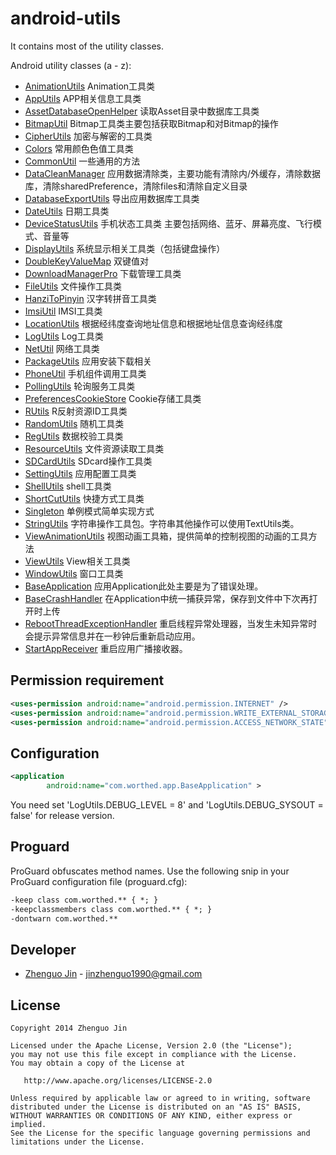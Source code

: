 android-utils
=============

  It contains most of the utility classes. 
  
Android utility classes (a - z):

 * [AnimationUtils][1] Animation工具类
 * [AppUtils][2] APP相关信息工具类
 * [AssetDatabaseOpenHelper][3] 读取Asset目录中数据库工具类
 * [BitmapUtil][4] Bitmap工具类主要包括获取Bitmap和对Bitmap的操作
 * [CipherUtils][5] 加密与解密的工具类
 * [Colors][6] 常用颜色色值工具类
 * [CommonUtil][7] 一些通用的方法
 * [DataCleanManager][8] 应用数据清除类，主要功能有清除内/外缓存，清除数据库，清除sharedPreference，清除files和清除自定义目录
 * [DatabaseExportUtils][9] 导出应用数据库工具类
 * [DateUtils][10] 日期工具类
 * [DeviceStatusUtils][11] 手机状态工具类 主要包括网络、蓝牙、屏幕亮度、飞行模式、音量等
 * [DisplayUtils][13] 系统显示相关工具类（包括键盘操作）
 * [DoubleKeyValueMap][14] 双键值对
 * [DownloadManagerPro][15] 下载管理工具类
 * [FileUtils][16] 文件操作工具类
 * [HanziToPinyin][17] 汉字转拼音工具类
 * [ImsiUtil][18] IMSI工具类
 * [LocationUtils][19] 根据经纬度查询地址信息和根据地址信息查询经纬度
 * [LogUtils][20] Log工具类
 * [NetUtil][21] 网络工具类
 * [PackageUtils][22] 应用安装下载相关
 * [PhoneUtil][23] 手机组件调用工具类
 * [PollingUtils][24] 轮询服务工具类
 * [PreferencesCookieStore][25] Cookie存储工具类
 * [RUtils][26] R反射资源ID工具类
 * [RandomUtils][27] 随机工具类
 * [RegUtils][28] 数据校验工具类
 * [ResourceUtils][29] 文件资源读取工具类
 * [SDCardUtils][30] SDcard操作工具类
 * [SettingUtils][31] 应用配置工具类
 * [ShellUtils][32] shell工具类
 * [ShortCutUtils][33] 快捷方式工具类
 * [Singleton][34] 单例模式简单实现方式
 * [StringUtils][35] 字符串操作工具包。字符串其他操作可以使用TextUtils类。
 * [ViewAnimationUtils][36] 视图动画工具箱，提供简单的控制视图的动画的工具方法
 * [ViewUtils][37] View相关工具类
 * [WindowUtils][38] 窗口工具类
 * [BaseApplication][39] 应用Application此处主要是为了错误处理。
 * [BaseCrashHandler][40] 在Application中统一捕获异常，保存到文件中下次再打开时上传
 * [RebootThreadExceptionHandler][41] 重启线程异常处理器，当发生未知异常时会提示异常信息并在一秒钟后重新启动应用。
 * [StartAppReceiver][42] 重启应用广播接收器。

Permission requirement
----------------------

```xml
<uses-permission android:name="android.permission.INTERNET" />
<uses-permission android:name="android.permission.WRITE_EXTERNAL_STORAGE" />
<uses-permission android:name="android.permission.ACCESS_NETWORK_STATE" />
```

Configuration
-------------

```xml
<application
        android:name="com.worthed.app.BaseApplication" >
```
You need set 'LogUtils.DEBUG_LEVEL = 8' and 'LogUtils.DEBUG_SYSOUT = false' for release version.

Proguard
--------

  ProGuard obfuscates method names. Use the following snip in your ProGuard configuration file (proguard.cfg):

``` xml
-keep class com.worthed.** { *; }
-keepclassmembers class com.worthed.** { *; }
-dontwarn com.worthed.**
```

Developer
---------

* [Zhenguo Jin](https://worthed.com) - <jinzhenguo1990@gmail.com>


License
-------

    Copyright 2014 Zhenguo Jin

    Licensed under the Apache License, Version 2.0 (the "License");
    you may not use this file except in compliance with the License.
    You may obtain a copy of the License at

       http://www.apache.org/licenses/LICENSE-2.0

    Unless required by applicable law or agreed to in writing, software
    distributed under the License is distributed on an "AS IS" BASIS,
    WITHOUT WARRANTIES OR CONDITIONS OF ANY KIND, either express or implied.
    See the License for the specific language governing permissions and
    limitations under the License.

[1]: https://github.com/jingle1267/android-utils/blob/master/src/com/worthed/util/AnimationUtils.java
[2]: https://github.com/jingle1267/android-utils/blob/master/src/com/worthed/util/AppUtils.java
[3]: https://github.com/jingle1267/android-utils/blob/master/src/com/worthed/util/AssetDatabaseOpenHelper.java
[4]: https://github.com/jingle1267/android-utils/blob/master/src/com/worthed/util/BitmapUtil.java
[5]: https://github.com/jingle1267/android-utils/blob/master/src/com/worthed/util/CipherUtils.java
[6]: https://github.com/jingle1267/android-utils/blob/master/src/com/worthed/util/Colors.java
[7]: https://github.com/jingle1267/android-utils/blob/master/src/com/worthed/util/CommonUtil.java
[8]: https://github.com/jingle1267/android-utils/blob/master/src/com/worthed/util/DataCleanManager.java
[9]: https://github.com/jingle1267/android-utils/blob/master/src/com/worthed/util/DatabaseExportUtils.java
[10]: https://github.com/jingle1267/android-utils/blob/master/src/com/worthed/util/DateUtils.java
[11]: https://github.com/jingle1267/android-utils/blob/master/src/com/worthed/util/DeviceStatusUtils.java
[12]: https://github.com/jingle1267/android-utils/blob/master/src/com/worthed/util/
[13]: https://github.com/jingle1267/android-utils/blob/master/src/com/worthed/util/DisplayUtils.java
[14]: https://github.com/jingle1267/android-utils/blob/master/src/com/worthed/util/DoubleKeyValueMap.java
[15]: https://github.com/jingle1267/android-utils/blob/master/src/com/worthed/util/DownloadManagerPro.java
[16]: https://github.com/jingle1267/android-utils/blob/master/src/com/worthed/util/FileUtils.java
[17]: https://github.com/jingle1267/android-utils/blob/master/src/com/worthed/util/HanziToPinyin.java
[18]: https://github.com/jingle1267/android-utils/blob/master/src/com/worthed/util/ImsiUtil.java
[19]: https://github.com/jingle1267/android-utils/blob/master/src/com/worthed/util/LocationUtils.java
[20]: https://github.com/jingle1267/android-utils/blob/master/src/com/worthed/util/LogUtils.java
[21]: https://github.com/jingle1267/android-utils/blob/master/src/com/worthed/util/NetUtil.java
[22]: https://github.com/jingle1267/android-utils/blob/master/src/com/worthed/util/PackageUtils.java
[23]: https://github.com/jingle1267/android-utils/blob/master/src/com/worthed/util/PhoneUtil.java
[24]: https://github.com/jingle1267/android-utils/blob/master/src/com/worthed/util/PollingUtils.java
[25]: https://github.com/jingle1267/android-utils/blob/master/src/com/worthed/util/PreferencesCookieStore.java
[26]: https://github.com/jingle1267/android-utils/blob/master/src/com/worthed/util/RUtils.java
[27]: https://github.com/jingle1267/android-utils/blob/master/src/com/worthed/util/RandomUtils.java
[28]: https://github.com/jingle1267/android-utils/blob/master/src/com/worthed/util/RegUtils.java
[29]: https://github.com/jingle1267/android-utils/blob/master/src/com/worthed/util/ResourceUtils.java
[30]: https://github.com/jingle1267/android-utils/blob/master/src/com/worthed/util/SDCardUtils.java
[31]: https://github.com/jingle1267/android-utils/blob/master/src/com/worthed/util/SettingUtils.java
[32]: https://github.com/jingle1267/android-utils/blob/master/src/com/worthed/util/ShellUtils.java
[33]: https://github.com/jingle1267/android-utils/blob/master/src/com/worthed/util/ShortCutUtils.java
[34]: https://github.com/jingle1267/android-utils/blob/master/src/com/worthed/util/Singleton.java
[35]: https://github.com/jingle1267/android-utils/blob/master/src/com/worthed/util/StringUtils.java
[36]: https://github.com/jingle1267/android-utils/blob/master/src/com/worthed/util/ViewAnimationUtils.java
[37]: https://github.com/jingle1267/android-utils/blob/master/src/com/worthed/util/ViewUtils.java
[38]: https://github.com/jingle1267/android-utils/blob/master/src/com/worthed/util/WindowUtils.java

[39]: https://github.com/jingle1267/android-utils/blob/master/src/com/worthed/app/BaseApplication.java
[40]: https://github.com/jingle1267/android-utils/blob/master/src/com/worthed/app/BaseCrashHandler.java
[41]: https://github.com/jingle1267/android-utils/blob/master/src/com/worthed/app/RebootThreadExceptionHandler.java
[42]: https://github.com/jingle1267/android-utils/blob/master/src/com/worthed/app/StartAppReceiver.java
 